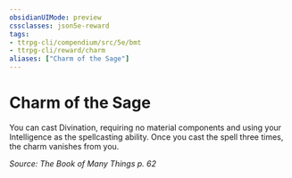 ```yaml
---
obsidianUIMode: preview
cssclasses: json5e-reward
tags:
- ttrpg-cli/compendium/src/5e/bmt
- ttrpg-cli/reward/charm
aliases: ["Charm of the Sage"]
---
```

# Charm of the Sage

You can cast Divination, requiring no material components and using your Intelligence as the spellcasting ability. Once you cast the spell three times, the charm vanishes from you.

*Source: The Book of Many Things p. 62*